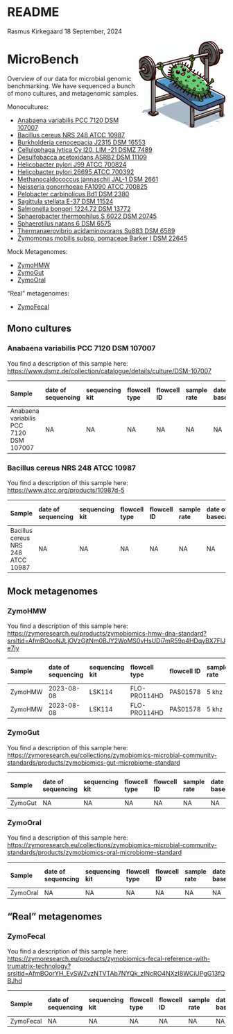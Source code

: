 README
================
Rasmus Kirkegaard
18 September, 2024

<img align="right" src="images/microbench.jpg" width="200">

# MicroBench

Overview of our data for microbial genomic benchmarking. We have
sequenced a bunch of mono cultures, and metagenomic samples.

Monocultures:

- [Anabaena variabilis PCC 7120 DSM
  107007](#anabaena-variabilis-pcc-7120-dsm-107007)
- [Bacillus cereus NRS 248 ATCC
  10987](bacillus-cereus-nrs-248-atcc-10987)
- [Burkholderia cenocepacia J2315 DSM 16553]()
- [Cellulophaga lytica Cy l20, LIM -21 DSMZ 7489]()
- [Desulfobacca acetoxidans ASRB2 DSM 11109]()
- [Helicobacter pylori J99 ATCC 700824]()
- [Helicobacter pylori 26695 ATCC 700392]()
- [Methanocaldococcus jannaschii JAL-1 DSM 2661]()
- [Neisseria gonorrhoeae FA1090 ATCC 700825]()
- [Pelobacter carbinolicus Bd1 DSM 2380]()
- [Sagittula stellata E-37 DSM 11524]()
- [Salmonella bongori 1224.72 DSM 13772]()
- [Sphaerobacter thermophilus S 6022 DSM 20745]()
- [Sphaerotilus natans 6 DSM 6575]()
- [Thermanaerovibrio acidaminovorans Su883 DSM 6589]()
- [Zymomonas mobilis subsp. pomaceae Barker I DSM 22645]()

Mock Metagenomes:

- [ZymoHMW](#zymohmw)
- [ZymoGut](#zymogut)
- [ZymoOral](#zymooral)

“Real” metagenomes:

- [ZymoFecal](#zymofecal)

## Mono cultures

### Anabaena variabilis PCC 7120 DSM 107007

You find a description of this sample here:
<https://www.dsmz.de/collection/catalogue/details/culture/DSM-107007>

| Sample | date of sequencing | sequencing kit | flowcell type | flowcell ID | sample rate | date of basecalling | dorado version | basecall model version | fast | hac | hacdup | sup | supdup | mods |
|:---|:---|:---|:---|:---|:---|:---|:---|:---|:---|:---|:---|:---|:---|:---|
| Anabaena variabilis PCC 7120 DSM 107007 | NA | NA | NA | NA | NA | NA | NA | NA | NA | NA | NA | NA | NA | NA |

### Bacillus cereus NRS 248 ATCC 10987

You find a description of this sample here:
<https://www.atcc.org/products/10987d-5>

| Sample | date of sequencing | sequencing kit | flowcell type | flowcell ID | sample rate | date of basecalling | dorado version | basecall model version | fast | hac | hacdup | sup | supdup | mods |
|:---|:---|:---|:---|:---|:---|:---|:---|:---|:---|:---|:---|:---|:---|:---|
| Bacillus cereus NRS 248 ATCC 10987 | NA | NA | NA | NA | NA | NA | NA | NA | NA | NA | NA | NA | NA | NA |

## Mock metagenomes

### ZymoHMW

You find a description of this sample here:
<https://zymoresearch.eu/products/zymobiomics-hmw-dna-standard?srsltid=AfmBOooNJLjOVzGjtNm0BJY2WoMS0vHsUDi7mR59p4HDqyBX7FlJe7jy>

| Sample | date of sequencing | sequencing kit | flowcell type | flowcell ID | sample rate | date of basecalling | dorado version | basecall model version | fast | hac | hacdup | sup | supdup | mods |
|:---|:---|:---|:---|:---|:---|:---|:---|:---|:---|:---|:---|:---|:---|:---|
| ZymoHMW | 2023-08-08 | LSK114 | FLO-PRO114HD | PAS01578 | 5 khz | 2024-09-13 | 0.7.3 | 5.0.0 | “/<projects/MicroBench/data/.PAS01578.dorado0.7.3.bmdna_r10.4.1_e8.2_400bps@5.0.0>\_fast.sim.fastq.gz” | /<projects/MicroBench/data/PAS01578.dorado0.7.3.bmdna_r10.4.1_e8.2_400bps@5.0.0>\_hac.sim.fastq.gz | /<projects/MicroBench/data/PAS01578.dorado0.7.3.bmdna_r10.4.1_e8.2_400bps@5.0.0>\_hac.dup.fastq.gz | “/projects/MicroBench/data/ <PAS01578.dorado0.7.3.bmdna_r10.4.1_e8.2_400bps@5.0.0>\_sup.sim.fastq.gz” | “/projects/MicroBench/data/ <PAS01578.dorado0.7.3.bmdna_r10.4.1_e8.2_400bps@5.0.0>\_sup.dup.fastq.gz” | NA |
| ZymoHMW | 2023-08-08 | LSK114 | FLO-PRO114HD | PAS01578 | 5 khz | 2023-12-16 | 0.3.4 | 4.2.0 | NA | NA | NA | <ftp://ftp.sra.ebi.ac.uk/vol1/run/ERR119/ERR11901474/PAS01578.dna_r10.4.1_e8.2_400bps_sup@v4.2.0.fastq.gz> | <ftp://ftp.sra.ebi.ac.uk/vol1/run/ERR119/ERR11901474/PAS01578.dna_r10.4.1_e8.2_400bps_sup@v4.2.0.fastq.gz> | NA |

### ZymoGut

You find a description of this sample here:
<https://zymoresearch.eu/collections/zymobiomics-microbial-community-standards/products/zymobiomics-gut-microbiome-standard>

| Sample | date of sequencing | sequencing kit | flowcell type | flowcell ID | sample rate | date of basecalling | dorado version | basecall model version | fast | hac | hacdup | sup | supdup | mods |
|:---|:---|:---|:---|:---|:---|:---|:---|:---|:---|:---|:---|:---|:---|:---|
| ZymoGut | NA | NA | NA | NA | NA | NA | NA | NA | NA | NA | NA | NA | NA | NA |

### ZymoOral

You find a description of this sample here:
<https://zymoresearch.eu/collections/zymobiomics-microbial-community-standards/products/zymobiomics-oral-microbiome-standard>

| Sample | date of sequencing | sequencing kit | flowcell type | flowcell ID | sample rate | date of basecalling | dorado version | basecall model version | fast | hac | hacdup | sup | supdup | mods |
|:---|:---|:---|:---|:---|:---|:---|:---|:---|:---|:---|:---|:---|:---|:---|
| ZymoOral | NA | NA | NA | NA | NA | NA | NA | NA | NA | NA | NA | NA | NA | NA |

## “Real” metagenomes

### ZymoFecal

You find a description of this sample here:
<https://zymoresearch.eu/products/zymobiomics-fecal-reference-with-trumatrix-technology?srsltid=AfmBOorYH_EvSWZvzNTVTAb7NYQk_zlNcRO4NXzI8WCiUPgG13fQBJhd>

| Sample | date of sequencing | sequencing kit | flowcell type | flowcell ID | sample rate | date of basecalling | dorado version | basecall model version | fast | hac | hacdup | sup | supdup | mods |
|:---|:---|:---|:---|:---|:---|:---|:---|:---|:---|:---|:---|:---|:---|:---|
| ZymoFecal | NA | NA | NA | NA | NA | NA | NA | NA | NA | NA | NA | NA | NA | NA |
